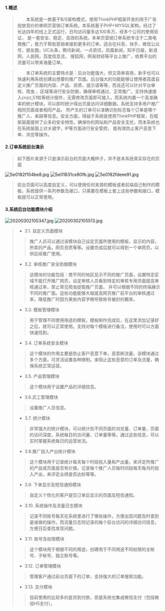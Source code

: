 #### 1.概述
> &emsp;&emsp;本系统是一款基于B/S架构模式，使用ThinkPHP框架开发的用于广告投放竞价的单网页营销订单系统。本系统基于PHP+MYSQL架构，经过了长达四年的线上正式运行，日均访问量多达100多万，经多个公司的使用验证，
是一套安全、稳定、高效的系统。本单页营销订单系统专注于二类电商推广，致力于帮助营销者接到更多的订单，适合在抖音，快手，微信公众号，朋友圈，UC头条，腾讯新闻，一点资讯，凤凰新闻，知乎日报，新浪网，人民网，百度信息流，
搜狐网，网易财经等平台上推广，依靠平台的流量可以带来海量订单。

> &emsp;&emsp;本订单系统的主要特点是：后台功能强大，但又简单易用，新手也可以快速利用系统创建出想要的推广页面。后台强大的功能能够让使用者高度自定义推广页面的内容、产品、资质、提示语等等，而且还可以针对平台审核、爬虫
> 、区域等进行安全防御，确保审核通过、正常推广。支持快速接入cnzz,51啦等统计插件，无需修改页面即可接入，而系统内置一个高准确率的统计模块，可以即时统计得出页面访问详细数据。系统支持多用户推广相同页面或者相同产品，
> 所产生的订单可以准确识别标志每个订单是哪个推广人、来路等信息。安全方面，得益于系统是使用ThinkPHP框架，在框架层面提供了众多的安全特性，确保你的网站和产品安全无忧，而本系统也在系统层面上对关键字，IP等方面进行安全管控，
> 能有效防止客户恶意下单、浏览等操作。

#### 2.订单系统前台演示
> 如下图片来源于只是演示前台的页面大概样子，并不是本系统真实存在的页面

![5e0182f104be8.jpg](https://i.loli.net/2020/01/15/16C8zYwjN25LGpM.jpg)
![5e01831ce80fb.jpg](https://i.loli.net/2020/01/15/8tCJRlTOeDZNsEG.jpg)
![5e0182fdeee91.jpg](https://i.loli.net/2020/01/15/HlQ9aegt7BCxwzN.jpg)

> 前台页面可以高度自定义，可以使用任何来源的模板或者前端自己制作的模板，系统提供一系列参数及接口，只需要在模板上套上这些参数和接口，模板就可以正常使用。

#### 3.系统后台功能模块介绍
![20200302105347.jpg](https://i.loli.net/2020/03/02/7EHiwlkoae43ujV.jpg)
![20200302105513.jpg](https://i.loli.net/2020/03/02/JF4dS95ItRqQ8aU.jpg)
> + 3.1. 自定义页面模块
>> 推广人员可以通过该模块自己设定页面所使用的模板，显示的内容，所卖的产品，网页资质等等。设置完成后就可以得到一个单网页，以供后续推广使用。
> + 3.2. 审核推广安全防御模块
>> 这模块的功能包括：使不同的地区显示不同的推广页面，设置特定区域不能打开推广网页，设定审核人员看到特定的审核专用页面提高审核通过率，禁止常见爬虫捉取推广页面，
>> 并可以根据不同的终端展示不同的推广面。这些功能能够大幅提高网页推广前平台的审核通过率，降低推广时因为某些内容字眼导致账号被封的概率。
> + 3.3. 模板管理模块
>> 用于管理不同使用用途的模板，模板制作完成后，在这里添加记录好之后，就可以正常使用。支持对每个模板进行备注，使用时可以方面快速找到。
> + 3.4. 订单系统安全模块
>> 这个模块的作用主要是防止客户恶意下单，恶意刷流量。该模块通过多个方面，可灵活设置各种限制，来阻止这些恶意的订单及流量，确保系统正常运营。
> + 3.5. 产品管理模块
>> 这个模块用于设置产品的详细信息。
> + 3.6.员工管理模块
>> 设置推广人员信息。
> + 3.7. 统计模块
>> 非常强大的统计模块，可以统计到不同页面的浏览量、订单量，页面的访问深度，系统每日的访问量、订单量等等。通过这些信息，可以实时掌握系统每日的运营状况。
> + 3.8.推广投入产出统计模块
>> 这个模块用于记录统计每天每个时段投入量和产出量，来评定所推广的产品或页面是否有价值，记录每个推广人员每时间段每天每月的投入产出，来评定业绩是否达标等等。
> + 3.9. 下单显示及短信通知模块
>> 自定义个性化的客户提交订单后显示的页面及短信通知。
> + 3.10. 系统操作及流量日志模块
>> 记录不同账号每天在系统里进行了哪些操作，方便出现问题及时查到是谁做的操作。而流量日志则记录的每个前台访问的详细访问信息，方便日后查找发现问题。
> + 3.11. 账号及权限模块
>> 这个模块用于根据不同的用途，创建用于不同用途不同权限的主帐号、子帐号、独立账号等。
> + 3.12. 订单管理模块
>> 管理客户通过前台页面下的订单，支持强大的订单搜索功能。
> + 3.13. 支付模块
>> 目前使用的比较多的是货到付款，但是系统也集成微信支付（包括微信H5支付）。